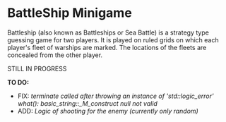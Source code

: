 # BattleShip Minigame
Battleship (also known as Battleships or Sea Battle) is a strategy type guessing game for two players. It is played on ruled grids on which each player's fleet of warships are marked. The locations of the fleets are concealed from the other player.

STILL IN PROGRESS

**TO DO:**
- FIX: *terminate called after throwing an instance of 'std::logic_error' what(): basic_string::_M_construct null not valid*
- ADD: *Logic of shooting for the enemy (currently only random)*
